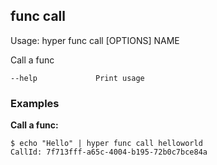 ## func call

  Usage: hyper func call [OPTIONS] NAME

  Call a func

    --help             Print usage

### Examples

**Call a func:**

    $ echo "Hello" | hyper func call helloworld
    CallId: 7f713fff-a65c-4004-b195-72b0c7bce84a
